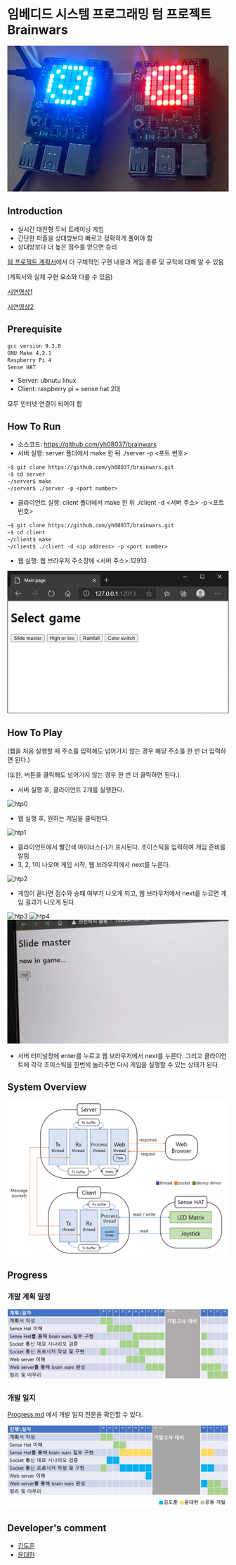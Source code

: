 # 임베디드 시스템 프로그래밍 텀 프로젝트 Brainwars

![main image](images/main_image.png)

## Introduction

- 실시간 대전형 두뇌 트레이닝 게임
- 간단한 퍼즐을 상대방보다 빠르고 정확하게 풀어야 함
- 상대방보다 더 높은 점수를 얻으면 승리

[텀 프로젝트 계획서](https://github.com/yh08037/brainwars/blob/master/reports/project_plan.pdf)에서 더 구체적인 구현 내용과 게임 종류 및 규칙에 대해 알 수 있음

(계획서와 실제 구현 요소와 다를 수 있음)

[시연영상1](https://youtu.be/J6u8vPuKAPY)

[시연영상2](https://youtu.be/2d-FR6rkFUw)

## Prerequisite
```
gcc version 9.3.0
GNU Make 4.2.1
Raspberry Pi 4
Sense HAT
```
-   Server: ubnutu linux
-   Client: raspberry pi + sense hat 2대

모두 인터넷 연결이 되어야 함

## How To Run

-	소스코드: https://github.com/yh08037/brainwars
-	서버 실행: server 폴더에서 make 한 뒤 ./server -p <포트 번호>
```
~$ git clone https://github.com/yh08037/brainwars.git
~$ cd server
~/server$ make
~/server$ ./server -p <port number>
```
-	클라이언트 실행: client 폴더에서 make 한 뒤 ./client -d <서버 주소> -p <포트 번호>
```
~$ git clone https://github.com/yh08037/brainwars.git
~$ cd client
~/client$ make
~/client$ ./client -d <ip address> -p <port number>
```
-	웹 실행: 웹 브라우저 주소창에 <서버 주소>:12913

![main page](images/main_page.png)


## How To Play

(웹을 처음 실행할 때 주소를 입력해도 넘어가지 않는 경우 해당 주소를 한 번 더 입력하면 된다.)

(또한, 버튼을 클릭해도 넘어가지 않는 경우 한 번 더 클릭하면 된다.)
-	서버 실행 후, 클라이언트 2개를 실행한다.

![htp0](images/howToPlay0.gif)

-	웹 실행 후, 원하는 게임을 클릭한다.

![htp1](images/howToPlay1.gif)

-	클라이언트에서 빨간색 마이너스(-)가 표시된다. 조이스틱을 입력하여 게임 준비를 알림
-   3, 2, 1이 나오며 게임 시작, 웹 브라우저에서 next를 누른다.

![htp2](images/howToPlay2.gif)

-   게임이 끝나면 점수와 승패 여부가 나오게 되고, 웹 브라우저에서 next를 누르면 게임 결과가 나오게 된다.

![htp3](images/howToPlay3.gif)
![htp4](images/howToPlay4.gif)
![htp5](images/howToPlay5.gif)

-   서버 터미널창에 enter를 누르고 웹 브라우저에서 next를 누른다. 그리고 클라이언트에 각각 조이스틱을 한번씩 눌러주면 다시 게임을 실행할 수 있는 상태가 된다.


## System Overview
![overview](images/system_overview.png)


## Progress
### 개발 계획 일정
![plan](images/plan.png)

### 개발 일지
[Progress.md](reports/progress.md) 에서 개발 일지 전문을 확인할 수 있다.

![progress](images/progress.png)

## Developer's comment

-   [김도훈](reports/yh08037.md)
-   [윤대헌](reports/greathoney.md)
